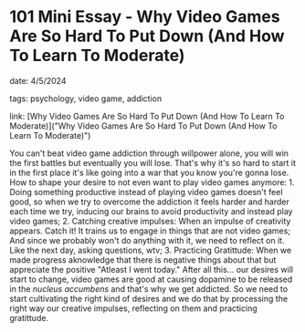 101 Mini Essay - Why Video Games Are So Hard To Put Down (And How To Learn To Moderate)
========================

date: 4/5/2024

tags: psychology, video game, addiction

link: [Why Video Games Are So Hard To Put Down (And How To Learn To Moderate)]("Why Video Games Are So Hard To Put Down (And How To Learn To Moderate)")


You can't beat video game addiction through willpower alone, you will win the first battles but eventually you will lose. That's why it's so hard to start it in the first place it's like going into a war that you know you're gonna lose.
    How to shape your desire to not even want to play video games anymore:
        1. Doing something productive instead of playing video games doesn't feel good, so when we try to overcome the addiction it feels harder and harder each time we try, inducing our brains to avoid productivity and instead play video games;
        2. Catching creative impulses: When an impulse of creativity appears. Catch it! It trains us to engage in things that are not video games; And since we probably won't do anything with it, we need to reflect on it. Like the next day, asking questions, wtv;
        3. Practicing Gratittude: When we made progress aknowledge that there is negative things about that but appreciate the positive "Atleast I went today." 
        After all this... our desires will start to change, video games are good at causing dopamine to be released in the *nucleus accumbens* and that's why we get addicted. So we need to start cultivating the right kind of desires and we do that by processing the right way our creative impulses, reflecting on them and practicing gratittude.